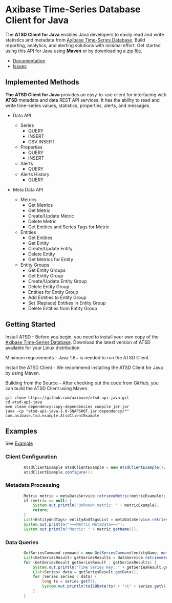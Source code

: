 # Axibase Time-Series Database Client for Java

The **ATSD Client for Java** enables Java developers to easily read and write statistics and metadata from
[Axibase Time-Series Database][atsd]. Build reporting, analytics, and alerting solutions with minimal effort.
Get started using this API for Java using **Maven** or by downloading a [zip file][atsd-zip].

* [Documentation][atsd-api]
* [Issues][atsd-issues]

## Implemented Methods

**The ATSD Client for Java** provides an easy-to-use client for interfacing with **ATSD** metadata and data REST API services.
It has the ability to read and write time-series values, statistics, properties, alerts, and messages.

- Data API
    - Series
        - QUERY
        - INSERT
        - CSV INSERT
    - Properties
        - QUERY
        - INSERT
    - Alerts
        - QUERY
    - Alerts History
        - QUERY

- Meta Data API
    - Metrics
        - Get Metrics
        - Get Metric
        - Create/Update Metric
        - Delete Metric
        - Get Entities and Series Tags for Metric
    - Entities
        - Get Entities
        - Get Entity
        - Create/Update Entity
        - Delete Entity
        - Get Metrics for Entity
    - Entity Groups
        - Get Entity Groups
        - Get Entity Group
        - Create/Update Entity Group
        - Delete Entity Group
        - Entities for Entity Group
        - Add Entities to Entity Group
        - Set (Replace) Entities in Entity Group
        - Delete Entities from Entity Group


## Getting Started
Install ATSD - Before you begin, you need to install your own copy of the [Axibase Time-Series Database][atsd].
Download the latest version of ATSD available for your Linux distribution.

Minimum requirements - Java 1.6+ is needed to run the ATSD Client.

Install the ATSD Client - We recommend installing the ATSD Client for Java by using Maven.

Building from the Source – After checking out the code from GitHub, you can build the ATSD Client using Maven.

```
git clone https://github.com/axibase/atsd-api-java.git
cd atsd-api-java
mvn clean dependency:copy-dependencies compile jar:jar
java -cp "atsd-api-java-1.0-SNAPSHOT.jar:dependency/*" com.axibase.tsd.example.AtsdClientExample
```

## Examples

See [Example][atsd-example]

### Client Configuration
```java
        AtsdClientExample atsdClientExample = new AtsdClientExample();
        atsdClientExample.configure();
```

### Metadata Processing
```java
        Metric metric = metaDataService.retrieveMetric(metricExample);
        if (metric == null) {
            System.out.println("Unknown metric: " + metricExample);
            return;
        }
        List<EntityAndTags> entityAndTagsList = metaDataService.retrieveEntityAndTags(metric.getName(), null);
        System.out.println("===Metric MetaData===");
        System.out.println("Metric: " + metric.getName());
```

### Data Queries
```java
        GetSeriesCommand command = new GetSeriesCommand(entityName, metric.getName(), tags);
        List<GetSeriesResult> getSeriesResults = dataService.retrieveSeries(new Interval(1, IntervalUnit.MINUTE), 10, command);
        for (GetSeriesResult getSeriesResult : getSeriesResults) {
            System.out.println("Time Series Key: " + getSeriesResult.getTimeSeriesKey());
            List<Series> data = getSeriesResult.getData();
            for (Series series : data) {
                long ts = series.getT();
                System.out.println(toISODate(ts) + "\t" + series.getV());
            }
        }
```


[atsd]:https://axibase.com/products/axibase-time-series-database/
[atsd-api]:https://axibase.com/products/axibase-time-series-database/reading-data/java/
[atsd-zip]:https://github.com/axibase/atsd-api-java/releases/download/untagged-0901a806a9372ef24c51/v0.3-alpha.zip
[atsd-issues]:https://www.axibase.com/support.htm
[atsd-example]:https://github.com/axibase/atsd-api-java/blob/master/src/main/java/com/axibase/tsd/example/AtsdClientExample.java